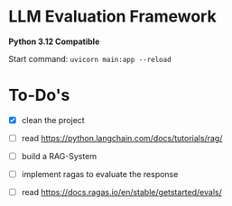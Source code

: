 # LLM Evaluation Framework

**Python 3.12 Compatible**

Start command: `uvicorn main:app --reload`


# To-Do's
- [x] clean the project
- [ ] read https://python.langchain.com/docs/tutorials/rag/
- [ ] build a RAG-System
- [ ] implement ragas to evaluate the response
- [ ] read https://docs.ragas.io/en/stable/getstarted/evals/



